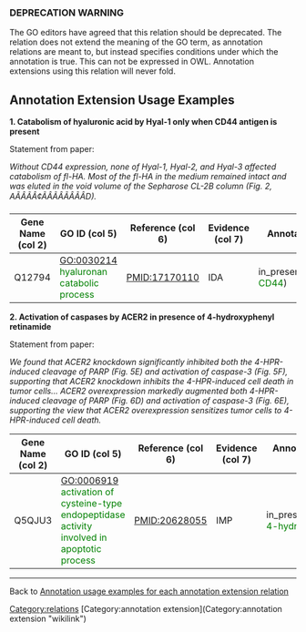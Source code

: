### DEPRECATION WARNING

The GO editors have agreed that this relation should be deprecated. The relation does not extend the meaning of the GO term, as annotation relations are meant to, but instead specifies conditions under which the annotation is true. This can not be expressed in OWL. Annotation extensions using this relation will never fold.

Annotation Extension Usage Examples
-----------------------------------

**1. Catabolism of hyaluronic acid by Hyal-1 only when CD44 antigen is present**

Statement from paper:

*Without CD44 expression, none of Hyal-1, Hyal-2, and Hyal-3 affected catabolism of fl-HA. Most of the fl-HA in the medium remained intact and was eluted in the void volume of the Sepharose CL-2B column (Fig. 2, AÃÂÃÂ¢ÃÂÃÂÃÂÃÂD).*

| Gene Name (col 2) | GO ID (col 5)                                                              | Reference (col 6) | Evidence (col 7) | Annotation Extension (col 16)                                            |
|-------------------|----------------------------------------------------------------------------|-------------------|------------------|--------------------------------------------------------------------------|
| Q12794            | <GO:0030214> <span style="color:green">hyaluronan catabolic process</span> | <PMID:17170110>   | IDA              | in\_presence\_of(UniProtKB:P16070 <span style="color:green">CD44</span>) |

**2. Activation of caspases by ACER2 in presence of 4-hydroxyphenyl retinamide**

Statement from paper:

*We found that ACER2 knockdown significantly inhibited both the 4-HPR-induced cleavage of PARP (Fig. 5E) and activation of caspase-3 (Fig. 5F), supporting that ACER2 knockdown inhibits the 4-HPR-induced cell death in tumor cells... ACER2 overexpression markedly augmented both 4-HPR-induced cleavage of PARP (Fig. 6D) and activation of caspase-3 (Fig. 6E), supporting the view that ACER2 overexpression sensitizes tumor cells to 4-HPR-induced cell death.*

| Gene Name (col 2) | GO ID (col 5)                                                                                                                  | Reference (col 6) | Evidence (col 7) | Annotation Extension (col 16)                                                             |
|-------------------|--------------------------------------------------------------------------------------------------------------------------------|-------------------|------------------|-------------------------------------------------------------------------------------------|
| Q5QJU3            | <GO:0006919> <span style="color:green">activation of cysteine-type endopeptidase activity involved in apoptotic process</span> | <PMID:20628055>   | IMP              | in\_presence\_of(CHEBI:42588 <span style="color:green">4-hydroxyphenyl retinamide</span>) |

------------------------------------------------------------------------

Back to [Annotation usage examples for each annotation extension relation](http://wiki.geneontology.org/index.php/Annotation_usage_examples_for_each_annotation_extension_relation)

<Category:relations> [Category:annotation extension](Category:annotation extension "wikilink")
